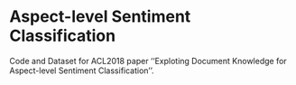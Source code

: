 # Aspect-level Sentiment Classification
Code and Dataset for ACL2018 paper ‘‘Exploting Document Knowledge for Aspect-level Sentiment Classification’’. 
